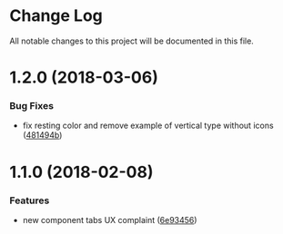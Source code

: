 # Change Log

All notable changes to this project will be documented in this file.

<a name="1.2.0"></a>
# 1.2.0 (2018-03-06)


### Bug Fixes

* fix resting color and remove example of vertical type without icons ([481494b](https://github.com/SUI-Components/sui-components/commit/481494b))



<a name="1.1.0"></a>
# 1.1.0 (2018-02-08)


### Features

* new component tabs UX complaint ([6e93456](https://github.com/SUI-Components/sui-components/commit/6e93456))



